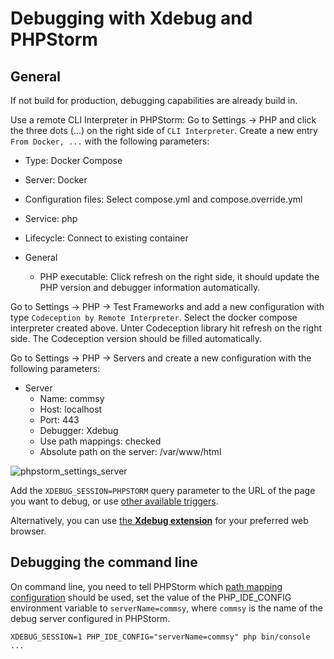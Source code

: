 # Debugging with Xdebug and PHPStorm

## General
If not build for production, debugging capabilities are already build in.

Use a remote CLI Interpreter in PHPStorm:
Go to Settings -> PHP and click the three dots (...) on the right side of `CLI Interpreter`. Create a new entry `From Docker, ...` with the following parameters:

- Type: Docker Compose
- Server: Docker
- Configuration files: Select compose.yml and compose.override.yml
- Service: php

- Lifecycle: Connect to existing container
- General
    - PHP executable: Click refresh on the right side, it should update the PHP version and debugger information automatically.

Go to Settings -> PHP -> Test Frameworks and add a new configuration with type `Codeception by Remote Interpreter`. Select the docker compose interpreter created above. Unter Codeception library hit refresh on the right side. The Codeception version should be filled automatically.

Go to Settings -> PHP -> Servers and create a new configuration with the following parameters:

- Server
    - Name: commsy
    - Host: localhost
    - Port: 443
    - Debugger: Xdebug
    - Use path mappings: checked
    - Absolute path on the server: /var/www/html

![phpstorm_settings_server](phpstorm_settings_server.png)

Add the `XDEBUG_SESSION=PHPSTORM` query parameter to the URL of the page you want to debug, or use [other available triggers](https://xdebug.org/docs/step_debug#activate_debugger).

Alternatively, you can use [the **Xdebug extension**](https://xdebug.org/docs/step_debug#browser-extensions) for your preferred web browser.

## Debugging the command line

On command line, you need to tell PHPStorm which [path mapping configuration](https://www.jetbrains.com/help/phpstorm/zero-configuration-debugging-cli.html#configure-path-mappings) should be used, set the value of the PHP_IDE_CONFIG environment variable to `serverName=commsy`, where `commsy` is the name of the debug server configured in PHPStorm.

```console
XDEBUG_SESSION=1 PHP_IDE_CONFIG="serverName=commsy" php bin/console ...
```
